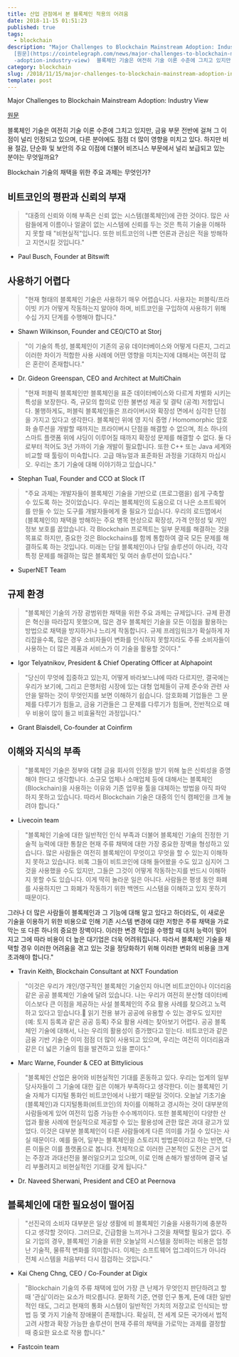 ```yaml
---
title: 산업 관점에서 본 블록체인 적용의 어려움
date: 2018-11-15 01:51:23
published: true
tags:
  - blockchain
description: "Major Challenges to Blockchain Mainstream Adoption: Industry View
  [원문](https://cointelegraph.com/news/major-challenges-to-blockchain-mainstream\
  -adoption-industry-view)  블록체인 기술은 여전히 기술 이론 수준에 그치고 있지만..."
category: blockchain
slug: /2018/11/15/major-challenges-to-blockchain-mainstream-adoption-industry-view/
template: post
---
```


Major Challenges to Blockchain Mainstream Adoption: Industry View

[원문](https://cointelegraph.com/news/major-challenges-to-blockchain-mainstream-adoption-industry-view)

블록체인 기술은 여전히 기술 이론 수준에 그치고 있지만, 금융 부문 전반에 걸쳐 그 이점이 널리 인정되고 있으며, 다른 분야에도 점점 더 많이 영향을 미치고 있다. 하지만 비용 절감, 단순화 및 보안의 주요 이점에 더불어 비즈니스 부문에서 널리 보급되고 있는 분야는 무엇일까요?

Blockchain 기술의 채택을 위한 주요 과제는 무엇인가?

## 비트코인의 평판과 신뢰의 부재

> "대중의 신뢰와 이해 부족은 신뢰 없는 시스템(블록체인)에 관한 것이다. 많은 사람들에게 이름이나 얼굴이 없는 시스템에 신뢰를 두는 것은 특히 기술을 이해하지 못할 때 "비현실적"입니다. 또한 비트코인의 나쁜 언론과 관심은 적을 방해하고 지연시킬 것입니다."

- Paul Busch, Founder at Bitswift

## 사용하기 어렵다

> "현재 형태의 블록체인 기술은 사용하기 매우 어렵습니다. 사용자는 퍼블릭/프라이빗 키가 어떻게 작동하는지 알아야 하며, 비트코인을 구입하여 사용하기 위해 수십 가지 단계를 수행해야 합니다."

- Shawn Wilkinson, Founder and CEO/CTO at Storj

> "이 기술의 특성, 블록체인이 기존의 공유 데이터베이스와 어떻게 다른지, 그리고 이러한 차이가 적합한 사용 사례에 어떤 영향을 미치는지에 대해서는 여전히 많은 혼란이 존재합니다."

- Dr. Gideon Greenspan, CEO and Architect at MultiChain

> "현재 퍼블릭 블록체인만 블록체인을 표준 데이터베이스와 다르게 차별화 시키는 특성을 보장한다. 즉, 규모의 합의로 인한 불변성 제공 및 결탁 (공격) 저항입니다. 불행하게도, 퍼블릭 블록체인들은 프라이버시와 확장성 면에서 심각한 단점을 가지고 있다고 생각한다. 블록체인 위에 영 지식 증명 / Homomorphic 암호화 솔루션을 개발할 때까지는 프라이버시 단점을 해결할 수 없으며, 최소 하나의 스마트 플랫폼 위에 샤딩이 이루어질 때까지 확장성 문제를 해결할 수 없다. 둘 다로부터 적어도 3년 가까이 기술 개발이 필요합니다. 또한 C++ 또는 Java 세계와 비교할 때 툴링이 미숙합니다. 고급 매뉴얼과 표준화된 과정을 기대하지 마십시오. 우리는 초기 기술에 대해 이야기하고 있습니다."

- Stephan Tual, Founder and CCO at Slock IT

> "주요 과제는 개발자들이 블록체인 기술을 기반으로 (프로그램을) 쉽게 구축할 수 있도록 하는 것이었습니다. 우리는 블록체인의 도움으로 더 나은 소프트웨어를 만들 수 있는 도구를 개발자들에게 줄 필요가 있습니다. 우리의 로드맵에서 (블록체인의) 채택을 방해하는 주요 병목 현상으로 확장성, 가격 안정성 및 개인 정보 보호를 꼽았습니다. 각 Blockchain 프로젝트는 일부 문제를 해결하는 것을 목표로 하지만, 중요한 것은 Blockchains를 함께 통합하여 결국 모든 문제를 해결하도록 하는 것입니다. 미래는 단일 블록체인이나 단일 솔루션이 아니라, 각각 특정 문제를 해결하는 많은 블록체인 및 여러 솔루션이 있습니다."

- SuperNET Team

## 규제 환경

> "블록체인 기술의 가장 광범위한 채택을 위한 주요 과제는 규제입니다. 규제 환경은 혁신을 따라잡지 못했으며, 많은 경우 블록체인 기술을 모든 이점을 활용하는 방법으로 채택을 방지하거나 느리게 작동합니다. 규제 프레임워크가 확실하게 자리잡을수록, 많은 경우 소비자들이 변화를 인식하지 못할지라도 주류 소비자들이 사용하는 더 많은 제품과 서비스가 이 기술을 활용할 것이다."

- Igor Telyatnikov‎, President & Chief Operating Officer at Alphapoint

> "당신이 무엇에 집중하고 있는지, 어떻게 바라보느냐에 따라 다르지만, 결국에는 우리가 보기에, 그리고 은행처럼 시장에 있는 대형 업체들이 규제 준수와 관련 사안을 말하는 것이 무엇인지를 보면 이해하기 쉽습니다. 암호화폐 기업들은 그 문제를 다루기가 힘들고, 금융 기관들은 그 문제를 다루기가 힘들며, 전반적으로 매우 비용이 많이 들고 비효율적인 과정입니다."

- Grant Blaisdell, Co-founder at Coinfirm

## 이해와 지식의 부족

> "블록체인 기술은 정부와 대형 금융 회사의 인정을 받기 위해 높은 신뢰성을 증명해야 한다고 생각합니다. 소규모 업체나 소매업체 등에 대해서는 블록체인(Blockchain)을 사용하는 이유와 기존 업무용 툴을 대체하는 방법을 아직 파악하지 못하고 있습니다. 따라서 Blockchain 기술은 대중의 인식 캠페인을 크게 늘려야 합니다."

- Livecoin team

> "블록체인 기술에 대한 일반적인 인식 부족과 더불어 블록체인 기술의 진정한 기술적 능력에 대한 통찰은 현재 주류 채택에 대한 가장 중요한 장벽을 형성하고 있습니다. 많은 사람들은 여전히 블록체인이 무엇이고 무엇을 할 수 있는지 이해하지 못하고 있습니다. 비록 그들이 비트코인에 대해 들어봤을 수도 있고 심지어 그것을 사용했을 수도 있지만, 그들은 그것이 어떻게 작동하는지를 반드시 이해하지 못할 수도 있습니다. 이게 딱히 놀라운 일은 아니다. 사람들은 평생 동안 화폐를 사용하지만 그 화폐가 작동하기 위한 백엔드 시스템을 이해하고 있지 못하기 때문이다.

그러나 더 많은 사람들이 블록체인과 그 기능에 대해 알고 있다고 하더라도, 이 새로운 기술을 이용하기 위한 비용으로 인해 기존 시스템 변경에 대한 저항은 주류 채택을 가로막는 또 다른 하나의 중요한 장벽이다. 이러한 변경 작업을 수행할 때 대처 능력이 떨어지고 그에 따라 비용이 더 높은 대기업은 더욱 어려워집니다. 따라서 블록체인 기술을 채택할 경우 이러한 어려움을 겪고 있는 것을 정당화하기 위해 이러한 변화의 비용을 크게 초과해야 합니다."

- Travin Keith, Blockchain Consultant at NXT Foundation

> "이것은 우리가 개인/영구적인 블록체인 기술인지 아니면 비트코인이나 이더리움 같은 공공 블록체인 기술에 달려 있습니다. 나는 우리가 여전히 분산형 데이터베이스보다 큰 이점을 제공하는 사설 블록체인의 주요 활용 사례를 찾으려고 노력하고 있다고 믿습니다. 읽기 전용 뷰가 공공에 유용할 수 있는 경우도 있지만(예: 토지 등록과 같은 공공 등록) 주요 활용 사례는 찾아보기 어렵다. 공공 블록체인 기술에 대해서, 나는 우리의 활용성이 증가했다고 믿는다. 비트코인과 같은 금융 기반 기술은 이미 점점 더 많이 사용되고 있으며, 우리는 여전히 이더리움과 같은 더 넓은 기술의 힘을 발견하고 있을 뿐이다."

- Marc Warne, Founder & CEO at Bittylicious

> "블록체인 산업은 용어와 비현실적인 기대를 혼동하고 있다. 우리는 업계의 일부 당사자들이 그 기술에 대한 깊은 이해가 부족하다고 생각한다. 이는 블록체인 기술 자체가 디지털 통화인 비트코인에서 나왔기 때문일 것이다. 오늘날 기초기술(블록체인)과 디지털통화(비트코인)의 차이를 이해하고 경시하는 것이 대부분의 사람들에게 있어 여전히 입증 가능한 수수께끼이다. 또한 블록체인이 다양한 산업과 활용 사례에 현실적으로 제공할 수 있는 활용성에 관한 많은 과대 광고가 있었다. 이것은 대부분 블록체인이 다른 사람들에게 다른 의미를 가질 수 있다는 사실 때문이다. 예를 들어, 일부는 블록체인을 스토리지 방법론이라고 하는 반면, 다른 이들은 이를 플랫폼으로 봅니다. 전체적으로 이러한 근본적인 도전은 근거 없는 주장과 과대선전을 불러일으키고 있으며, 이로 인해 손해가 발생하며 결국 널리 부풀려지고 비현실적인 기대를 갖게 됩니다."

- Dr. Naveed Sherwani, President and CEO at Peernova

## 블록체인에 대한 필요성이 떨어짐

> "선진국의 소비자 대부분은 일상 생활에 비 블록체인 기술을 사용하기에 충분하다고 생각할 것이다. 그러므로, 긴급함을 느끼거나 그것을 채택할 필요가 없다. 주요 기업의 경우, 블록체인 기술을 위한 오늘날의 시스템을 정비하는 비용은 엄청난 기술적, 물류적 변화를 의미합니다. 이제는 소프트웨어 업그레이드가 아니라 전체 시스템을 처음부터 다시 점검하는 것입니다."

- Kai Cheng Chng, CEO / Co-Founder at Digix

> "Blockchain 기술의 주류 채택에 있어 가장 큰 난제가 무엇인지 판단하려고 할 때 '관심'이라는 요소가 떠오릅니다. 문화적 기준, 연령 인구 통계, 돈에 대한 일반적인 태도, 그리고 현재의 통화 시스템이 일반적인 가치의 저장고로 인식되는 방법 등 몇 가지 기술적 장애물이 존재합니다. 확실히, 전 세계 모든 국가에서 법적 고려 사항과 확장 가능한 솔루션이 현재 주류의 채택을 가로막는 과제를 결정할 때 중요한 요소로 작용 합니다."

- Fastcoin team
